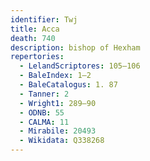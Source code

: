 ```yaml
---
identifier: Twj
title: Acca
death: 740
description: bishop of Hexham
repertories:
  - LelandScriptores: 105–106
  - BaleIndex: 1–2
  - BaleCatalogus: 1. 87
  - Tanner: 2
  - Wright1: 289–90
  - ODNB: 55
  - CALMA: 11
  - Mirabile: 20493
  - Wikidata: Q338268
---
```

